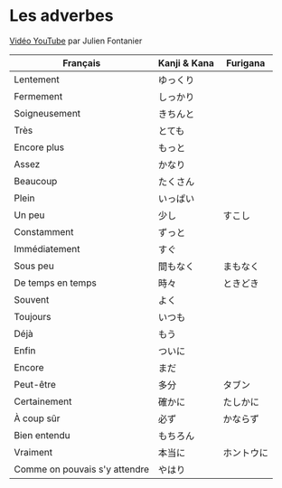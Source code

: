 # Les adverbes

[Vidéo YouTube](https://www.youtube.com/watch?v=WhM9TT9UUUo) par Julien Fontanier

Français | Kanji & Kana | Furigana
-------- | ------------ | --------
Lentement | ゆっくり
Fermement | しっかり
Soigneusement | きちんと
Très | とても
Encore plus | もっと
Assez | かなり
Beaucoup | たくさん
Plein | いっぱい
Un peu | 少し | すこし
Constamment | ずっと
Immédiatement | すぐ
Sous peu | 間もなく | まもなく
De temps en temps | 時々 | ときどき
Souvent | よく
Toujours | いつも
Déjà | もう
Enfin | ついに
Encore | まだ
Peut-être | 多分 | タブン
Certainement | 確かに | たしかに
À coup sûr | 必ず | かならず
Bien entendu | もちろん
Vraiment | 本当に | ホントウに
Comme on pouvais s'y attendre | やはり